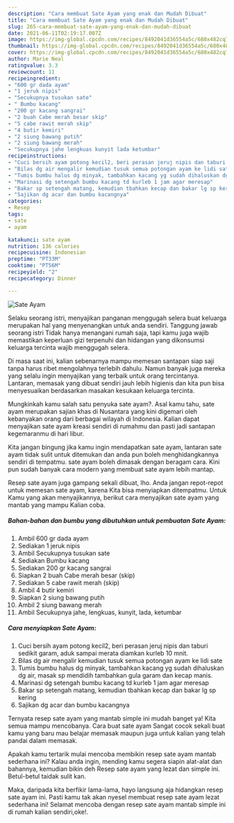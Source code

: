 ```yaml
---
description: "Cara membuat Sate Ayam yang enak dan Mudah Dibuat"
title: "Cara membuat Sate Ayam yang enak dan Mudah Dibuat"
slug: 265-cara-membuat-sate-ayam-yang-enak-dan-mudah-dibuat
date: 2021-06-11T02:19:17.007Z
image: https://img-global.cpcdn.com/recipes/8492041d36554a5c/680x482cq70/sate-ayam-foto-resep-utama.jpg
thumbnail: https://img-global.cpcdn.com/recipes/8492041d36554a5c/680x482cq70/sate-ayam-foto-resep-utama.jpg
cover: https://img-global.cpcdn.com/recipes/8492041d36554a5c/680x482cq70/sate-ayam-foto-resep-utama.jpg
author: Marie Neal
ratingvalue: 3.3
reviewcount: 11
recipeingredient:
- "600 gr dada ayam"
- "1 jeruk nipis"
- "Secukupnya tusukan sate"
- " Bumbu kacang"
- "200 gr kacang sangrai"
- "2 buah Cabe merah besar skip"
- "5 cabe rawit merah skip"
- "4 butir kemiri"
- "2 siung bawang putih"
- "2 siung bawang merah"
- "Secukupnya jahe lengkuas kunyit lada ketumbar"
recipeinstructions:
- "Cuci bersih ayam potong kecil2, beri perasan jeruj nipis dan taburi sedikit garam, aduk sampai merata diamkan kurleb 10 mnit."
- "Bilas dg air mengalir kemudian tusuk semua potongan ayam ke lidi sate"
- "Tumis bumbu halus dg minyak, tambahkan kacang yg sudah dihaluskan dg air, masak sp mendidih tambahkan gula garam dan kecap manis."
- "Marinasi dg setengah bumbu kacang td kurleb 1 jam agar meresap"
- "Bakar sp setengah matang, kemudian tbahkan kecap dan bakar lg sp kering"
- "Sajikan dg acar dan bumbu kacangnya"
categories:
- Resep
tags:
- sate
- ayam

katakunci: sate ayam 
nutrition: 136 calories
recipecuisine: Indonesian
preptime: "PT33M"
cooktime: "PT56M"
recipeyield: "2"
recipecategory: Dinner

---
```



![Sate Ayam](https://img-global.cpcdn.com/recipes/8492041d36554a5c/680x482cq70/sate-ayam-foto-resep-utama.jpg)

Selaku seorang istri, menyajikan panganan menggugah selera buat keluarga merupakan hal yang menyenangkan untuk anda sendiri. Tanggung jawab seorang istri Tidak hanya menangani rumah saja, tapi kamu juga wajib memastikan keperluan gizi terpenuhi dan hidangan yang dikonsumsi keluarga tercinta wajib menggugah selera.

Di masa  saat ini, kalian sebenarnya mampu memesan santapan siap saji tanpa harus ribet mengolahnya terlebih dahulu. Namun banyak juga mereka yang selalu ingin menyajikan yang terbaik untuk orang tercintanya. Lantaran, memasak yang dibuat sendiri jauh lebih higienis dan kita pun bisa menyesuaikan berdasarkan masakan kesukaan keluarga tercinta. 



Mungkinkah kamu salah satu penyuka sate ayam?. Asal kamu tahu, sate ayam merupakan sajian khas di Nusantara yang kini digemari oleh kebanyakan orang dari berbagai wilayah di Indonesia. Kalian dapat menyajikan sate ayam kreasi sendiri di rumahmu dan pasti jadi santapan kegemaranmu di hari libur.

Kita jangan bingung jika kamu ingin mendapatkan sate ayam, lantaran sate ayam tidak sulit untuk ditemukan dan anda pun boleh menghidangkannya sendiri di tempatmu. sate ayam boleh dimasak dengan beragam cara. Kini pun sudah banyak cara modern yang membuat sate ayam lebih mantap.

Resep sate ayam juga gampang sekali dibuat, lho. Anda jangan repot-repot untuk memesan sate ayam, karena Kita bisa menyiapkan ditempatmu. Untuk Kamu yang akan menyajikannya, berikut cara menyajikan sate ayam yang mantab yang mampu Kalian coba.

<!--inarticleads1-->

##### Bahan-bahan dan bumbu yang dibutuhkan untuk pembuatan Sate Ayam:

1. Ambil 600 gr dada ayam
1. Sediakan 1 jeruk nipis
1. Ambil Secukupnya tusukan sate
1. Sediakan  Bumbu kacang
1. Sediakan 200 gr kacang sangrai
1. Siapkan 2 buah Cabe merah besar (skip)
1. Sediakan 5 cabe rawit merah (skip)
1. Ambil 4 butir kemiri
1. Siapkan 2 siung bawang putih
1. Ambil 2 siung bawang merah
1. Ambil Secukupnya jahe, lengkuas, kunyit, lada, ketumbar




<!--inarticleads2-->

##### Cara menyiapkan Sate Ayam:

1. Cuci bersih ayam potong kecil2, beri perasan jeruj nipis dan taburi sedikit garam, aduk sampai merata diamkan kurleb 10 mnit.
1. Bilas dg air mengalir kemudian tusuk semua potongan ayam ke lidi sate
1. Tumis bumbu halus dg minyak, tambahkan kacang yg sudah dihaluskan dg air, masak sp mendidih tambahkan gula garam dan kecap manis.
1. Marinasi dg setengah bumbu kacang td kurleb 1 jam agar meresap
1. Bakar sp setengah matang, kemudian tbahkan kecap dan bakar lg sp kering
1. Sajikan dg acar dan bumbu kacangnya




Ternyata resep sate ayam yang mantab simple ini mudah banget ya! Kita semua mampu mencobanya. Cara buat sate ayam Sangat cocok sekali buat kamu yang baru mau belajar memasak maupun juga untuk kalian yang telah pandai dalam memasak.

Apakah kamu tertarik mulai mencoba membikin resep sate ayam mantab sederhana ini? Kalau anda ingin, mending kamu segera siapin alat-alat dan bahannya, kemudian bikin deh Resep sate ayam yang lezat dan simple ini. Betul-betul taidak sulit kan. 

Maka, daripada kita berfikir lama-lama, hayo langsung aja hidangkan resep sate ayam ini. Pasti kamu tak akan nyesel membuat resep sate ayam lezat sederhana ini! Selamat mencoba dengan resep sate ayam mantab simple ini di rumah kalian sendiri,oke!.

